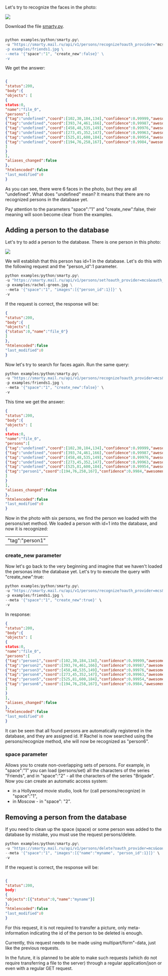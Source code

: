 Let's try to recognize the faces in the photo:

![](./assets/7e4c7656324f75320702af5205b1b817.jpeg)

Download the file [smarty.py](https://cloud.mail.ru/public/2xP1/vWgqf332Z).

```python

python examples/python/smarty.py\
-u "https://smarty.mail.ru/api/v1/persons/recognize?oauth_provider="mcs&oauth_token=e50b000614a371ce99c01a80a4558d8ed93b313737363830" \
-p examples/friends1.jpg \
--meta '{"space":"1", "create_new":false}' \
-v
```

We get the answer:

```json

{
"status":200,
"body":{
"objects": [
{
status:0,
"name":"file_0",
"persons":[
{"tag":"undefined","coord":[102,30,184,134],"confidence":0.99999,"awesomeness":0.5025},
{"tag":"undefined","coord":[393,74,461,166],"confidence":0.99987,"awesomeness":0.548},
{"tag":"undefined","coord":[458,48,535,149],"confidence":0.99976,"awesomeness":0.4766},
{"tag":"undefined","coord":[273,45,352,147],"confidence":0.99963,"awesomeness":0.504},
{"tag":"undefined","coord":[525,81,600,184],"confidence":0.99954,"awesomeness":0.4849},
{"tag":"undefined","coord":[194,76,258,167],"confidence":0.9984,"awesomeness":0.5725}
]
}
],
"aliases_changed":false
},
"htmlencoded":false
"last_modified":0
}
```

As you can see, there were 6 faces in the photo, but they are all "undefined". What does "undefined" mean? It means that there are no recognized persons in the database yet.

Pay attention to the parameters "space":"1" and "create_new":false, their meaning will soon become clear from the examples.

## Adding a person to the database

Let's try to add a person to the database. There is one person in this photo:

![](./assets/cac1f88286d6ae10c9abaf59abe8a944.jpeg)

We will establish that this person has id=1 in the database. Let's do this with the following request and the "person_id":1 parameter.

```python
python examples/python/smarty.py\
-u "https://smarty.mail.ru/api/v1/persons/set?oauth_provider=mcs&oauth_token=e50b000614a371ce99c01a80a4558d8ed93b313737363830" \
-p examples/rachel-green.jpg \
--meta '{"space":"1", "images":[{"person_id":1}]}' \
-v
```

If the request is correct, the response will be:

```json
{
"status":200,
"body":{
"objects":[
{"status":0,"name":"file_0"}
]
},
"htmlencoded":false
"last_modified":0
}
```

Now let's try to search for faces again. Run the same query:

```python
python examples/python/smarty.py\
-u "https://smarty.mail.ru/api/v1/persons/recognize?oauth_provider=mcs&oauth_token=e50b000614a371ce99c01a80a4558d8ed93b313737363830" \
-p examples/friends1.jpg \
--meta '{"space":"1", "create_new":false}' \
-v
```

This time we get the answer:

```json
{
"status":200,
"body":{
"objects": [
{
status:0,
"name":"file_0",
"persons":[
{"tag":"undefined","coord":[102,30,184,134],"confidence":0.99999,"awesomeness":0.5025},
{"tag":"undefined","coord":[393,74,461,166],"confidence":0.99987,"awesomeness":0.548},
{"tag":"undefined","coord":[458,48,535,149],"confidence":0.99976,"awesomeness":0.4766},
{"tag":"undefined","coord":[273,45,352,147],"confidence":0.99963,"awesomeness":0.504},
{"tag":"undefined","coord":[525,81,600,184],"confidence":0.99954,"awesomeness":0.4849},
{"tag":"person1","coord":[194,76,258,167],"confidence":0.9984,"awesomeness":0.5725}
]
}
],
"aliases_changed":false
},
"htmlencoded":false
"last_modified":0
}
```

Now in the photo with six persons, we find the person we loaded with the persons/set method. We loaded a person with id=1 into the database, and now it is recognized:

<table><tbody><tr><td>"tag":"person1"</td></tr></tbody></table>

### create_new parameter

Now let's go back to the very beginning and imagine that we haven't loaded the personas into the database yet. Let's try to execute the query with "create_new":true:

```python
python examples/python/smarty.py\
-u "https://smarty.mail.ru/api/v1/persons/recognize?oauth_provider=mcs&oauth_token=e50b000614a371ce99c01a80a4558d8ed93b313737363830" \
-p examples/friends1.jpg \
--meta '{"space":"1", "create_new":true}' \
-v
```

In response:

```json
{
"status":200,
"body":{
"objects": [
{
status:0,
"name":"file_0",
"persons":[
{"tag":"person1","coord":[102,30,184,134],"confidence":0.99999,"awesomeness":0.5025},
{"tag":"person2","coord":[393,74,461,166],"confidence":0.99987,"awesomeness":0.548},
{"tag":"person3","coord":[458,48,535,149],"confidence":0.99976,"awesomeness":0.4766},
{"tag":"person4","coord":[273,45,352,147],"confidence":0.99963,"awesomeness":0.504},
{"tag":"person5","coord":[525,81,600,184],"confidence":0.99954,"awesomeness":0.4849},
{"tag":"person6","coord":[194,76,258,167],"confidence":0.9984,"awesomeness":0.5725}
]
}
],
"aliases_changed":false
},
"htmlencoded":false
"last_modified":0
}
```

It can be seen that all found persons are automatically registered in the database, and they are assigned id. If Rachel is now searched using the persons/recognize method, she will now be recognized as "person6".

### space parameter

Allows you to create non-overlapping sets of persons. For example, in "space":"1" you can load (persons/set) all the characters of the series "Friends", and in "space":"2" - all the characters of the series "Brigade". Now you can create an automatic access system:

- in a Hollywood movie studio, look for (call persons/recognize) in "space":"1",
- in Moscow - in "space": "2".

## Removing a person from the database

If you need to clean up the space (space) or some person was added to the database by mistake, you must use the request persons/delete.

```python
python examples/python/smarty.py\
-u "https://smarty.mail.ru/api/v1/persons/delete?oauth_provider=mcs&oauth_token=e50b000614a371ce99c01a80a4558d8ed93b313737363830" \
--meta '{"space":"1", "images":[{"name":"myname", "person_id":1}]}' \
-v
```

If the request is correct, the response will be:

```json

{
"status":200,
body:
{
"objects":[{"status":0,"name":"myname"}]
},
"htmlencoded":false
"last_modified":0
}
```

For this request, it is not required to transfer a picture, only meta-information indicating the id of the person to be deleted is enough.

Currently, this request needs to be made using multipart/form"-data, just like the previous requests.

In the future, it is planned to be able to make such requests (which do not require transferring a file to the server) through a regular application/json or even with a regular GET request.
